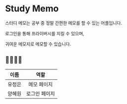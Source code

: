 # Study Memo

스터디 메모는 공부 중 정말 간편한 메모를 할 수 있는 어플입니다.

로그인을 통해 프라이버시를 지킬 수 있으며,

귀여운 메모지로 메모할 수 있습니다. 


## 👩‍💻👨‍💻
| 이름 | 역할 |
|:-----:|:---:|
| 유정은 | 메모 페이지 |
| 양혜원 | 로그인 페이지 | 
